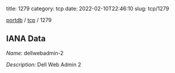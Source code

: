 title: 1279
category: tcp
date: 2022-02-10T22:46:10
slug: tcp/1279

[portdb](/) / [tcp](/category/tcp.html) / 1279


## IANA Data

_Name:_ dellwebadmin-2

_Description:_ Dell Web Admin 2

